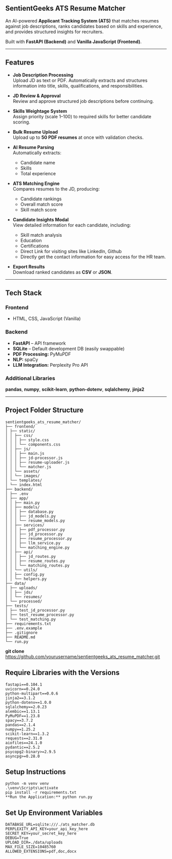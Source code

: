 ## SentientGeeks ATS Resume Matcher

An AI-powered **Applicant Tracking System (ATS)** that matches resumes against job descriptions, ranks candidates based on skills and experience, and provides structured insights for recruiters.

Built with **FastAPI (Backend)** and **Vanilla JavaScript (Frontend)**.

---

## Features

- **Job Description Processing**  
  Upload JD as text or PDF. Automatically extracts and structures information into title, skills, qualifications, and responsibilities.

- **JD Review & Approval**  
  Review and approve structured job descriptions before continuing.

- **Skills Weightage System**  
  Assign priority (scale 1–100) to required skills for better candidate scoring.

- **Bulk Resume Upload**  
  Upload up to **50 PDF resumes** at once with validation checks.

- **AI Resume Parsing**  
  Automatically extracts:
  - Candidate name  
  - Skills  
  - Total experience

- **ATS Matching Engine**  
  Compares resumes to the JD, producing:
  - Candidate rankings  
  - Overall match score  
  - Skill match score

- **Candidate Insights Modal**  
  View detailed information for each candidate, including:
  - Skill match analysis  
  - Education  
  - Certifications
  - Direct Link for visiting sites like LinkedIn, Github
  - Directly get the contact information for easy access for the HR team.

- **Export Results**  
  Download ranked candidates as **CSV** or **JSON**.

---

## Tech Stack

### Frontend

- HTML, CSS, JavaScript (Vanilla)

### Backend

- **FastAPI** – API framework  
- **SQLite** – Default development DB (easily swappable)  
- **PDF Processing:** PyMuPDF  
- **NLP:** spaCy  
- **LLM Integration:** Perplexity Pro API

### Additional Libraries

**pandas**, **numpy**, **scikit-learn**, **python-dotenv**, **sqlalchemy**, **jinja2**

---

## Project Folder Structure
```
sentientgeeks_ats_resume_matcher/
├── frontend/
│ ├── static/
│ │ ├── css/
│ │ │ ├── style.css
│ │ │ └── components.css
│ │ ├── js/
│ │ │ ├── main.js
│ │ │ ├── jd-processor.js
│ │ │ ├── resume-uploader.js
│ │ │ └── matcher.js
│ │ └── assets/
│ │ └── images/
│ └── templates/
│ └── index.html
├── backend/
│ ├── .env
│ ├── app/
│ │ ├── main.py
│ │ ├── models/
│ │ │ ├── database.py
│ │ │ ├── jd_models.py
│ │ │ └── resume_models.py
│ │ ├── services/
│ │ │ ├── pdf_processor.py
│ │ │ ├── jd_processor.py
│ │ │ ├── resume_processor.py
│ │ │ ├── llm_service.py
│ │ │ └── matching_engine.py
│ │ ├── api/
│ │ │ ├── jd_routes.py
│ │ │ ├── resume_routes.py
│ │ │ └── matching_routes.py
│ │ └── utils/
│ │ ├── config.py
│ │ └── helpers.py
├── data/
│ ├── uploads/
│ │ ├── jds/
│ │ └── resumes/
│ └── processed/
├── tests/
│ ├── test_jd_processor.py
│ ├── test_resume_processor.py
│ └── test_matching.py
├── requirements.txt
├── .env.example
├── .gitignore
├── README.md
└── run.py
```
**git clone** https://github.com/yourusername/sentientgeeks_ats_resume_matcher.git

## Require Libraries with the Versions
```
fastapi==0.104.1
uvicorn==0.24.0
python-multipart==0.0.6
jinja2==3.1.2
python-dotenv==1.0.0
sqlalchemy==2.0.23
alembic==1.13.1
PyMuPDF==1.23.8
spacy==3.7.2
pandas==2.1.4
numpy==1.25.2
scikit-learn==1.3.2
requests==2.31.0
aiofiles==24.1.0
pydantic==2.5.2
psycopg2-binary>=2.9.5
asyncpg>=0.28.0
```

## Setup Instructions
```
python -m venv venv
.\venv\Scripts\activate
pip install -r requirements.txt
**Run the Application:** python run.py
```

## Set Up Environment Variables
```
DATABASE_URL=sqlite:///./ats_matcher.db
PERPLEXITY_API_KEY=your_api_key_here
SECRET_KEY=your_secret_key_here
DEBUG=True
UPLOAD_DIR=./data/uploads
MAX_FILE_SIZE=10485760
ALLOWED_EXTENSIONS=pdf,doc,docx
```



